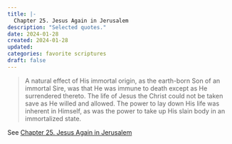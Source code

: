 ```yaml
---
title: |-
  Chapter 25. Jesus Again in Jerusalem
description: "Selected quotes."
date: 2024-01-28
created: 2024-01-28
updated: 
categories: favorite scriptures
draft: false
---
```


> A natural effect of His immortal origin, as the earth-born Son of an immortal Sire, was that He was immune to death except as He surrendered thereto. The life of Jesus the Christ could not be taken save as He willed and allowed. The power to lay down His life was inherent in Himself, as was the power to take up His slain body in an immortalized state.

See [Chapter 25. Jesus Again in Jerusalem](https://www.churchofjesuschrist.org/study/manual/jesus-the-christ/chapter-25?id=p39&lang=eng#p39)